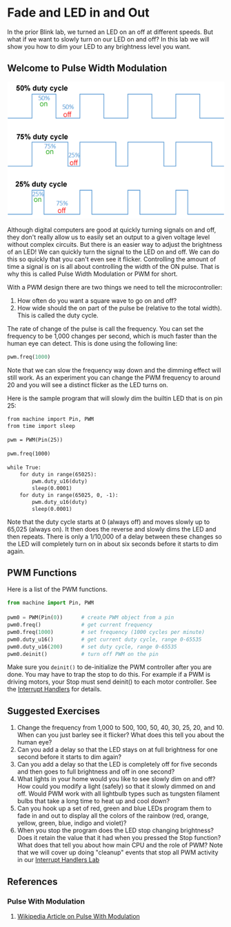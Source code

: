 # Fade and LED in and Out 

In the prior Blink lab, we turned an LED on an off at different speeds.  But what if we want to slowly turn on our LED on and off?  In this lab we will show you how to dim your LED to any brightness level you want.

## Welcome to Pulse Width Modulation

![PWM Duty Cycle](../img/PWM-duty-cycle.png)

Although digital computers are good at quickly turning signals on and off, they don't really allow us to easily set an output to a given voltage level without complex circuits.  But there is an easier way to adjust the brightness of an LED!  We can quickly turn the signal to the LED on and off.  We can do this so quickly that you can't even see it flicker.  Controlling the amount of time a signal is on is all about controlling the width of the ON pulse.  That is why this is called Pulse Width Modulation or PWM for short.

With a PWM design there are two things we need to tell the microcontroller:

1. How often do you want a square wave to go on and off?
2. How wide should the on part of the pulse be (relative to the total width).  This is called the duty cycle.

The rate of change of the pulse is call the frequency.  You can set the frequency to be 1,000 changes per second, which is much faster than the human eye can detect.  This is done using the following line:

```py
pwm.freq(1000)
```

Note that we can slow the frequency way down and the dimming effect will still work.  As an experiment you can change the PWM frequency to around 20 and you will see a distinct flicker as the LED turns on.

Here is the sample program that will slowly dim the builtin LED that is on pin 25:

```
from machine import Pin, PWM
from time import sleep

pwm = PWM(Pin(25))

pwm.freq(1000)

while True:
    for duty in range(65025):
        pwm.duty_u16(duty)
        sleep(0.0001)
	for duty in range(65025, 0, -1):
		pwm.duty_u16(duty)
		sleep(0.0001)
```

Note that the duty cycle starts at 0 (always off) and moves slowly up to 65,025 (always on).  It then does the reverse and slowly dims the LED and then repeats.  There is only a 1/10,000 of a delay between these changes so the LED will completely turn on in about six seconds before it starts to dim again.

## PWM Functions

Here is a list of the PWM functions.

```python
from machine import Pin, PWM

pwm0 = PWM(Pin(0))      # create PWM object from a pin
pwm0.freq()             # get current frequency
pwm0.freq(1000)         # set frequency (1000 cycles per minute)
pwm0.duty_u16()         # get current duty cycle, range 0-65535
pwm0.duty_u16(200)      # set duty cycle, range 0-65535
pwm0.deinit()           # turn off PWM on the pin
```

Make sure you ```deinit()``` to de-initialize the PWM controller after you are done.  You may have to trap the stop to do this.  For example if a PWM is driving motors, your Stop must send deinit() to each motor controller.  See the [Interrupt Handlers](../advanced-labs/02-interrupt-handlers.md) for details.

## Suggested Exercises

1. Change the frequency from 1,000 to 500, 100, 50, 40, 30, 25, 20, and 10.  When can you just barley see it flicker?  What does this tell you about the human eye?
2. Can you add a delay so that the LED stays on at full brightness for one second before it starts to dim again?
3. Can you add a delay so that the LED is completely off for five seconds and then goes to full brightness and off in one second?
4. What lights in your home would you like to see slowly dim on and off?  How could you modify a light (safely) so that it slowly dimmed on and off.  Would PWM work with all lightbulb types such as tungsten filament bulbs that take a long time to heat up and cool down?
5. Can you hook up a set of red, green and blue LEDs program them to fade in and out to display all the colors of the rainbow (red, orange, yellow, green, blue, indigo and violet)?
6. When you stop the program does the LED stop changing brightness?  Does it retain the value that it had when you pressed the Stop function?  What does that tell you about how main CPU and the role of PWM?  Note that we will cover up doing "cleanup" events that stop all PWM activity in our [Interrupt Handlers Lab](../advanced-labs/02-interrupt-handlers.md)

## References

### Pulse With Modulation

1. [Wikipedia Article on Pulse With Modulation](https://en.wikipedia.org/wiki/Pulse-width_modulation)